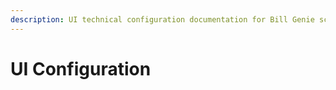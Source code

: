 ```yaml
---
description: UI technical configuration documentation for Bill Genie screens
---
```


# UI Configuration

